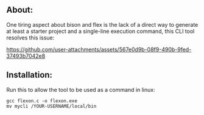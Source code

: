 ## About:
One tiring aspect about bison and flex is the lack of a direct way to generate at least a starter project and a single-line execution command, this CLI tool resolves this issue:


https://github.com/user-attachments/assets/567e0d9b-08f9-490b-9fed-37493b7042e8



## Installation:
Run this to allow the tool to be used as a command in linux:
```
gcc flexon.c -o flexon.exe
mv mycli /YOUR-USERNAME/local/bin
```
